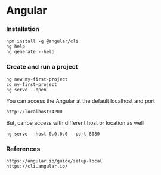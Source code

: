 # Angular

### Installation
```
npm install -g @angular/cli
ng help
ng generate --help
```

### Create and run a project
```
ng new my-first-project
cd my-first-project
ng serve --open
```

You can access the Angular at the default localhost and port
```
http://localhost:4200
```

But, canbe access with different host or location as well
```
ng serve --host 0.0.0.0 --port 8080
```

### References
```
https://angular.io/guide/setup-local
https://cli.angular.io/
```
